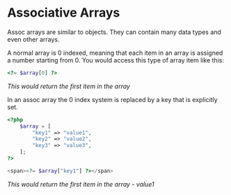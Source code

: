 # Associative Arrays

Assoc arrays are similar to objects. They can contain many data types and even other arrays.

A normal array is 0 indexed, meaning that each item in an array is assigned a number starting from 0. You would access this type of array item like this:

```php
<?= $array[0] ?>
```
*This would return the first item in the array*

In an assoc array the 0 index system is replaced by a key that is explicitly set.

```php
<?php
    $array = [
        "key1" => "value1",
        "key2" => "value2",
        "key3" => "value3",
    ];
?>

<span><?= $array["key1"] ?></span>
```
*This would return the first item in the array - value1*

